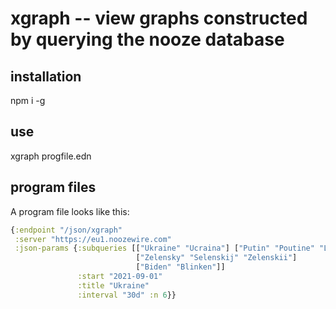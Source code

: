 # xgraph -- view graphs constructed by querying the nooze database

## installation

npm i -g

## use

xgraph progfile.edn

## program files

A program file looks like this:

```clojure
{:endpoint "/json/xgraph"
 :server "https://eu1.noozewire.com"
 :json-params {:subqueries [["Ukraine" "Ucraina"] ["Putin" "Poutine" "Lavrov" "Lavrow"]
                            ["Zelensky" "Selenskij" "Zelenskii"]
                            ["Biden" "Blinken"]]
               :start "2021-09-01"
               :title "Ukraine"
               :interval "30d" :n 6}}

```

